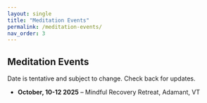 ```yaml
---
layout: single
title: "Meditation Events"
permalink: /meditation-events/
nav_order: 3
---
```


## Meditation Events

Date is tentative and subject to change. Check back for updates.
- **October, 10-12 2025** – Mindful Recovery Retreat, Adamant, VT

<!-- You can embed a calendar or external feed here if desired -->
